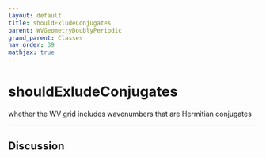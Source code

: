 ```yaml
---
layout: default
title: shouldExludeConjugates
parent: WVGeometryDoublyPeriodic
grand_parent: Classes
nav_order: 39
mathjax: true
---
```


#  shouldExludeConjugates

whether the WV grid includes wavenumbers that are Hermitian conjugates


---

## Discussion

  
